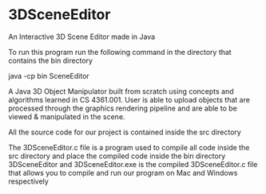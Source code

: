 # 3DSceneEditor
An Interactive 3D Scene Editor made in Java

To run this program run the following command in the directory that contains the bin directory

java -cp bin SceneEditor


A Java 3D Object Manipulator built from scratch using concepts and algorithms learned in CS 4361.001. User is able to upload objects that are processed through the graphics rendering pipeline and are able to be viewed & manipulated in the scene.


All the source code for our project is contained inside the src directory

The 3DSceneEditor.c file is a program used to compile all code inside the src directory and place the compiled code inside the bin directory
3DSceneEditor and 3DSceneEditor.exe is the compiled 3DSceneEditor.c file that allows you to compile and run our program on Mac and Windows respectively

